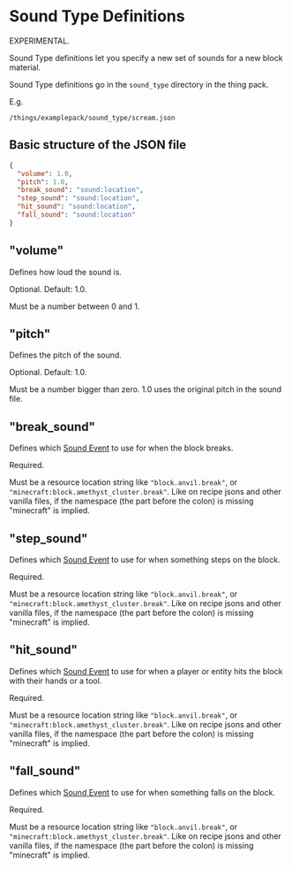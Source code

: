 # Sound Type Definitions

EXPERIMENTAL.

Sound Type definitions let you specify a new set of sounds for a new block material.

Sound Type definitions go in the `sound_type` directory in the thing pack.

E.g.
```
/things/examplepack/sound_type/scream.json
```

## Basic structure of the JSON file

```json
{
  "volume": 1.0,
  "pitch": 1.0,
  "break_sound": "sound:location",
  "step_sound": "sound:location",
  "hit_sound": "sound:location",
  "fall_sound": "sound:location"
}
```

## "volume"

Defines how loud the sound is.

Optional. Default: 1.0.

Must be a number between 0 and 1.

## "pitch"

Defines the pitch of the sound.

Optional. Default: 1.0.

Must be a number bigger than zero. 1.0 uses the original pitch in the sound file. 

## "break_sound"

Defines which [Sound Event](./SoundEvents.md) to use for when the block breaks.

Required.

Must be a resource location string like `"block.anvil.break"`, or `"minecraft:block.amethyst_cluster.break"`. Like on recipe jsons and other vanilla files,
if the namespace (the part before the colon) is missing "minecraft" is implied.

## "step_sound"

Defines which [Sound Event](./SoundEvents.md) to use for when something steps on the block.

Required.

Must be a resource location string like `"block.anvil.break"`, or `"minecraft:block.amethyst_cluster.break"`. Like on recipe jsons and other vanilla files,
if the namespace (the part before the colon) is missing "minecraft" is implied.

## "hit_sound"

Defines which [Sound Event](./SoundEvents.md) to use for when a player or entity hits the block with their hands or a tool.

Required.

Must be a resource location string like `"block.anvil.break"`, or `"minecraft:block.amethyst_cluster.break"`. Like on recipe jsons and other vanilla files,
if the namespace (the part before the colon) is missing "minecraft" is implied.

## "fall_sound"

Defines which [Sound Event](./SoundEvents.md) to use for when something falls on the block.

Required.

Must be a resource location string like `"block.anvil.break"`, or `"minecraft:block.amethyst_cluster.break"`. Like on recipe jsons and other vanilla files,
if the namespace (the part before the colon) is missing "minecraft" is implied.

